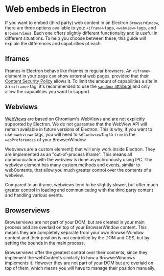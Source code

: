 # Web embeds in Electron

If you want to embed (third party) web content in an Electron `BrowserWindow`, there are three options available to you: `<iframe>` tags, `<webview>` tags, and `BrowserViews`. Each one offers slightly different functionality and is useful in different situations. To help you choose between these, this guide will explain the differences and capabilities of each.

## Iframes

Iframes in Electron behave like iframes in regular browsers. An `<iframe>` element in your page can show external web pages, provided that their [Content Security Policy](https://developer.mozilla.org/en-US/docs/Web/HTTP/CSP) allows it. To limit the amount of capabilities a site in an `<iframe>` tag, it's recommended to use the [`sandbox` attribute](https://developer.mozilla.org/en-US/docs/Web/HTML/Element/iframe#attr-sandbox) and only allow the capabilities you want to support.

## Webviews

[WebViews](https://electronjs.org/docs/api/webview-tag) are based on Chromium's WebViews and are not explicitly supported by Electron. We do not guarantee that the WebView API will remain available in future versions of Electron. This is why, if you want to use `<webview>` tags, you will need to set `webviewTag` to `true` in the `webPreferences` of your BrowserWindow.

Webviews are a custom element(<webview>) that will only work inside Electron.
They are implemented as an "out-of-process iframe". This means all communication with the webview is done asynchronously using IPC. The webview element has many custom methods and events, similar to webContents, that allow you much greater control over the contents of a webview.

Compared to an iframe, webviews tend to be slightly slower, but offer much greater control in loading and communicating with the third party content and handling various events.

## Browserviews

Browserviews are not part of your DOM, but are created in your main process and are overlaid on top of your BrowserWindow content. This means they are completely separate from your own BrowserWindow content and their position is not controlled by the DOM and CSS, but by setting the bounds in the main process.

Browserviews offer the greatest control over their contents, since they implement the webContents similarly to how a BrowserWindows implements it. However they are not part of your DOM but are overlaid on top of them, which means you will have to manage their position manually.
